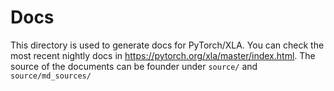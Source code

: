 # Docs
This directory is used to generate docs for PyTorch/XLA. You can check the most recent nightly docs in https://pytorch.org/xla/master/index.html. The source of the documents can be founder under `source/` and `source/md_sources/`